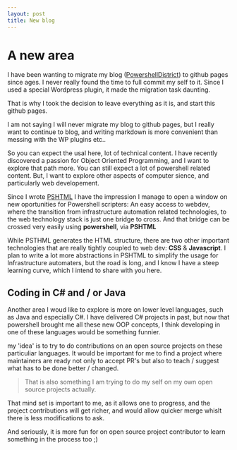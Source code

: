 ```yaml
---
layout: post
title: New blog
---
```


# A new area

I have been wanting to migrate my blog ([PowershellDistrict](http://powershelldistrict.com)) to github pages since ages. I never really found the time to full commit my self to it.
Since I used a special Wordpress plugin, it made the migration task daunting.

That is why I took the decision to leave everything as it is, and start this github pages.

I am not saying I will never migrate my blog to github pages, but I really want to continue to blog, and writing markdown is more convenient than messing with the WP plugins etc..

So you can expect the usal here, lot of technical content. I have recently discovered a passion for Object Oriented Programming, and I want to explore that path more. 
You can still expect a lot of powershell related content. But, I want to explore other aspects of computer sience, and particularly web developement.

Since I wrote [PSHTML](https://www.github.com/stephanevg/pshtml) I have the impression I manage to open a window on new oportunities for Powershell scripters:  An easy access to webdev, where the transition from infrastructure automation related technologies, to the web technology stack is just one bridge to cross. And that bridge can be crossed very easily using **powershell**, via **PSHTML**

While PSTHML generates the HTML structure, there are two other important technologies that are really tightly coupled to web dev: **CSS** & **Javascript**. I plan to write a lot more abstractions in PSHTML to simplify the usage for Infrastructure automaters, but the road is long, and I know I have a steep learning curve, which I intend to share with you here.

## Coding in C# and / or Java

Another area I woud like to explore is more on lower level languages, such as Java and especially C#. 
I have delivered C# projects in past, but now that powershell brought me all these new OOP concepts, I think developing in one of these languages would be something funnier.

my 'idea' is to try to do contributions on an open source projects on these particuliar languages. It would be important for me to find a project where maintainers are ready not only to accept PR's but also to teach / suggest what has to be done better / changed. 

>That is also something I am trying to do my self on my own open source projects actually.

That mind set is important to me, as it allows one to progress, and the project contributions will get richer, and would allow quicker merge whislt there is less modifications to ask.

And seriously, it is more fun for on open source project contributor to learn something in the process too ;)



